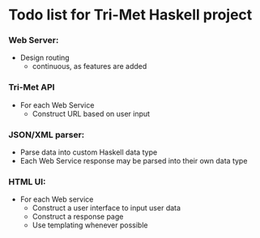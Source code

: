 # Todo list for Tri-Met Haskell project

### Web Server:
* Design routing
  * continuous, as features are added

### Tri-Met API
* For each Web Service
  * Construct URL based on user input

### JSON/XML parser:
* Parse data into custom Haskell data type
* Each Web Service response may be parsed into their own data type

### HTML UI:
* For each Web service
  * Construct a user interface to input user data
  * Construct a response page 
  * Use templating whenever possible
